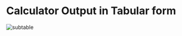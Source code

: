 # Calculator Output in Tabular form
![subtable](https://user-images.githubusercontent.com/44517936/145654641-9c9a7fe1-b1d7-42b6-9d85-80656807581b.PNG)
